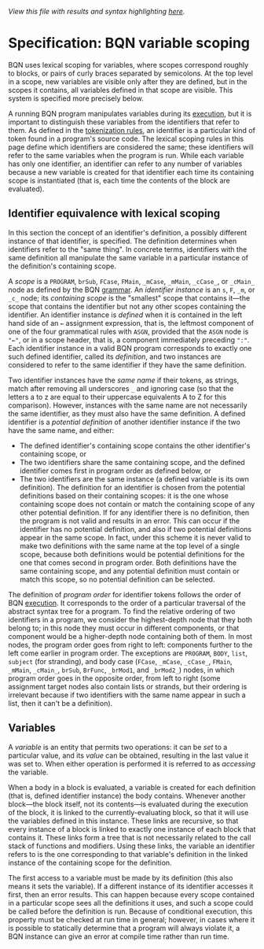 *View this file with results and syntax highlighting [here](https://mlochbaum.github.io/BQN/spec/scope.html).*

# Specification: BQN variable scoping

BQN uses lexical scoping for variables, where scopes correspond roughly to blocks, or pairs of curly braces separated by semicolons. At the top level in a scope, new variables are visible only after they are defined, but in the scopes it contains, all variables defined in that scope are visible. This system is specified more precisely below.

A running BQN program manipulates variables during its [execution](evaluate.md), but it is important to distinguish these variables from the identifiers that refer to them. As defined in the [tokenization rules](token.md), an identifier is a particular kind of token found in a program's source code. The lexical scoping rules in this page define which identifiers are considered the same; these identifiers will refer to the same variables when the program is run. While each variable has only one identifier, an identifier can refer to any number of variables because a new variable is created for that identifier each time its containing scope is instantiated (that is, each time the contents of the block are evaluated).

## Identifier equivalence with lexical scoping

In this section the concept of an identifier's definition, a possibly different instance of that identifier, is specified. The definition determines when identifiers refer to the "same thing". In concrete terms, identifiers with the same definition all manipulate the same variable in a particular instance of the definition's containing scope.

A *scope* is a `PROGRAM`, `brSub`, `FCase`, `FMain`, `_mCase`, `_mMain`, `_cCase_`, or `_cMain_` node as defined by the BQN [grammar](grammar.md). An *identifier instance* is an `s`, `F`, `_m`, or `_c_` node; its *containing scope* is the "smallest" scope that contains it—the scope that contains the identifier but not any other scopes containing the identifier. An identifier instance is *defined* when it is contained in the left hand side of an `←` assignment expression, that is, the leftmost component of one of the four grammatical rules with `ASGN`, provided that the `ASGN` node is `"←"`, or in a scope header, that is, a component immediately preceding `":"`. Each identifier instance in a valid BQN program corresponds to exactly one such defined identifier, called its *definition*, and two instances are considered to refer to the same identifier if they have the same definition.

Two identifier instances have the *same name* if their tokens, as strings, match after removing all underscores `_` and ignoring case (so that the letters a to z are equal to their uppercase equivalents A to Z for this comparison). However, instances with the same name are not necessarily the same identifier, as they must also have the same definition. A defined identifier is a *potential definition* of another identifier instance if the two have the same name, and either:
- The defined identifier's containing scope contains the other identifier's containing scope, or
- The two identifiers share the same containing scope, and the defined identifier comes first in program order as defined below, or
- The two identifiers are the same instance (a defined variable is its own definition).
The definition for an identifier is chosen from the potential definitions based on their containing scopes: it is the one whose containing scope does not contain or match the containing scope of any other potential definition. If for any identifier there is no definition, then the program is not valid and results in an error. This can occur if the identifier has no potential definition, and also if two potential definitions appear in the same scope. In fact, under this scheme it is never valid to make two definitions with the same name at the top level of a single scope, because both definitions would be potential definitions for the one that comes second in program order. Both definitions have the same containing scope, and any potential definition must contain or match this scope, so no potential definition can be selected.

The definition of *program order* for identifier tokens follows the order of BQN [execution](evaluate.md). It corresponds to the order of a particular traversal of the abstract syntax tree for a program. To find the relative ordering of two identifiers in a program, we consider the highest-depth node that they both belong to; in this node they must occur in different components, or that component would be a higher-depth node containing both of them. In most nodes, the program order goes from right to left: components further to the left come earlier in program order. The exceptions are `PROGRAM`, `BODY`, `list`, `subject` (for stranding), and body case (`FCase`, `_mCase`, `_cCase_`, `FMain`, `_mMain`, `_cMain_`, `brSub`, `BrFunc`, `_brMod1`, and `_brMod2_`) nodes, in which program order goes in the opposite order, from left to right (some assignment target nodes also contain lists or strands, but their ordering is irrelevant because if two identifiers with the same name appear in such a list, then it can't be a definition).

## Variables

A *variable* is an entity that permits two operations: it can be *set* to a particular value, and its *value* can be obtained, resulting in the last value it was set to. When either operation is performed it is referred to as *accessing* the variable.

When a body in a block is evaluated, a variable is created for each definition (that is, defined identifier instance) the body contains. Whenever another block—the block itself, not its contents—is evaluated during the execution of the block, it is linked to the currently-evaluating block, so that it will use the variables defined in this instance. These links are recursive, so that every instance of a block is linked to exactly one instance of each block that contains it. These links form a tree that is not necessarily related to the call stack of functions and modifiers. Using these links, the variable an identifier refers to is the one corresponding to that variable's definition in the linked instance of the containing scope for the definition.

The first access to a variable must be made by its definition (this also means it sets the variable). If a different instance of its identifier accesses it first, then an error results. This can happen because every scope contained in a particular scope sees all the definitions it uses, and such a scope could be called before the definition is run. Because of conditional execution, this property must be checked at run time in general; however, in cases where it is possible to statically determine that a program will always violate it, a BQN instance can give an error at compile time rather than run time.
